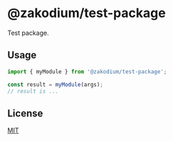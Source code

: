# @zakodium/test-package

Test package.

## Usage

```js
import { myModule } from '@zakodium/test-package';

const result = myModule(args);
// result is ...
```

## License

[MIT](./LICENSE)
